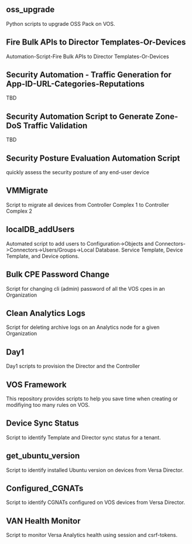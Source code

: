 ## oss_upgrade
Python scripts to upgrade OSS Pack on VOS.
## Fire Bulk APIs to Director Templates-Or-Devices
Automation-Script-Fire Bulk APIs to Director Templates-Or-Devices
## Security Automation - Traffic Generation for App-ID-URL-Categories-Reputations
TBD
## Security Automation Script to Generate Zone-DoS Traffic Validation
TBD
## Security Posture Evaluation Automation Script
quickly assess the security posture of any end-user device
## VMMigrate
Script to migrate all devices from Controller Complex 1 to Controller Complex 2
## localDB_addUsers
Automated script to add users to Configuration->Objects and 
Connectors->Connectors->Users/Groups->Local Database.  Service Template,
Device Template, and Device options.
## Bulk CPE Password Change
Script for changing cli (admin) password of all the VOS cpes in an Organization
## Clean Analytics Logs
Script for deleting archive logs on an Analytics node for a given Organization
## Day1
Day1 scripts to provision the Director and the Controller
## VOS Framework
This repository provides scripts to help you save time when creating or modifiying too many rules on VOS.
## Device Sync Status
Script to identify Template and Director sync status for a tenant.
## get_ubuntu_version
Script to identify installed Ubuntu version on devices from Versa Director.
## Configured_CGNATs
Script to identify CGNATs configured on VOS devices from Versa Director.
## VAN Health Monitor 
Script to monitor Versa Analytics health using session and csrf-tokens.
